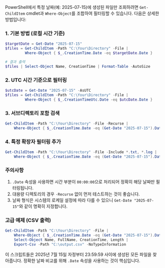 PowerShell에서 특정 날짜(예: 2025-07-15)에 생성된 파일만 조회하려면 `Get-ChildItem` cmdlet과 `Where-Object`를 조합하여 필터링할 수 있습니다. 다음은 상세한 방법입니다:

### 1. 기본 방법 (로컬 시간 기준)
```powershell
$targetDate = Get-Date "2025-07-15"
$files = Get-ChildItem -Path "C:\Your\Directory" -File | 
         Where-Object { $_.CreationTime.Date -eq $targetDate.Date }

# 결과 출력
$files | Select-Object Name, CreationTime | Format-Table -AutoSize
```

### 2. UTC 시간 기준으로 필터링
```powershell
$utcDate = Get-Date "2025-07-15" -AsUTC
$files = Get-ChildItem -Path "C:\Your\Directory" -File | 
         Where-Object { $_.CreationTimeUtc.Date -eq $utcDate.Date }
```

### 3. 서브디렉토리 포함 검색
```powershell
Get-ChildItem -Path "C:\Your\Directory" -File -Recurse | 
    Where-Object { $_.CreationTime.Date -eq (Get-Date "2025-07-15").Date }
```

### 4. 특정 확장자 필터링 추가
```powershell
Get-ChildItem -Path "C:\Your\Directory" -File -Include *.txt, *.log | 
    Where-Object { $_.CreationTime.Date -eq (Get-Date "2025-07-15").Date }
```

### 주의사항
1. `.Date` 속성을 사용하면 시간 부분이 `00:00:00`으로 처리되어 정확히 해당 날짜만 필터링됩니다.
2. 대용량 디렉토리의 경우 `-Recurse` 없이 먼저 테스트하는 것이 좋습니다.
3. 날짜 형식은 시스템의 로케일 설정에 따라 다를 수 있으니 `Get-Date "2025-07-15"`와 같이 명확히 지정합니다.

### 고급 예제 (CSV 출력)
```powershell
Get-ChildItem -Path "C:\Your\Directory" -File | 
    Where-Object { $_.CreationTime.Date -eq (Get-Date "2025-07-15").Date } |
    Select-Object Name, FullName, CreationTime, Length |
    Export-Csv -Path "C:\output.csv" -NoTypeInformation
```

이 스크립트들은 2025년 7월 15일 자정부터 23:59:59 사이에 생성된 모든 파일을 찾아줍니다. 정확한 날짜 비교를 위해 `.Date` 속성을 사용하는 것이 핵심입니다.